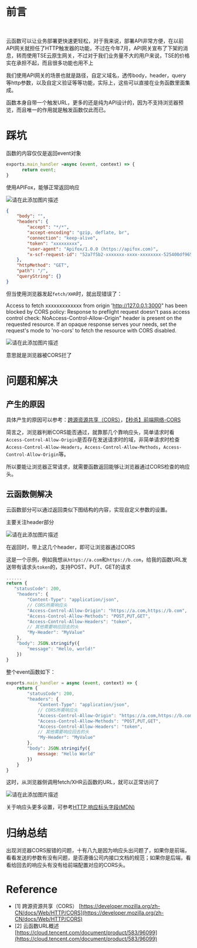 # 前言

​

云函数可以让业务部署更快速更轻松，对于我来说，部署API非常方便，在以前API网关就担任了HTTP触发器的功能，不过在今年7月，API网关宣布了下架的消息，转而使用TSE云原生网关，不过对于我们业务量不大的用户来说，TSE的价格实在承担不起，而且很多功能也用不上

我们使用API网关的场景也就是路径，自定义域名，透传body，header，query等http参数，以及自定义验证等等功能，实际上，这些可以直接在业务函数里面集成。

函数本身自带一个触发URL，更多的还是纯为API设计的，因为不支持浏览器预览，而且唯一的作用就是触发函数仅此而已。

# 踩坑

函数的内容仅仅是返回event对象

```js
exports.main_handler =async (event, context) => {
      return event;
}
```

使用APIFox，能够正常返回响应

![请在此添加图片描述](https://developer.qcloudimg.com/http-save/yehe-3335308/7a99b0f971d2b0b1b89ae2fc830d16e8.png?qc_blockWidth=768&qc_blockHeight=598)

```json
{
    "body": "",
    "headers": {
        "accept": "*/*",
        "accept-encoding": "gzip, deflate, br",
        "connection": "keep-alive",
        "token": "xxxxxxxxx",
        "user-agent": "Apifox/1.0.0 (https://apifox.com)",
        "x-scf-request-id": "52a7f5b2-xxxxxxx-xxxx-xxxxxxxx-525400df965c"
    },
    "httpMethod": "GET",
    "path": "/",
    "queryString": {}
}
```

但当使用浏览器发起`fetch/XHR`时，就出现错误了：

Access to fetch xxxxxxxxxxxxx from origin 'http://127.0.0.1:3000" has been blocked by CORS policy: Response to preflight request doesn't pass access control check: NoAccess-Control-Allow-Origin" header is present on the requested resource. If an opaque response serves your needs, set the request's mode to 'no-cors' to fetch the resource with CORS disabled.

![请在此添加图片描述](https://developer.qcloudimg.com/http-save/yehe-3335308/3a6b3081a078d552e76df74f0c6ada1a.png?qc_blockWidth=527&qc_blockHeight=425)

意思就是浏览器被CORS拦了

# 问题和解决

## 产生的原因

具体产生的原因可以参考：[跨源资源共享（CORS）](https://developer.mozilla.org/zh-CN/docs/Web/HTTP/CORS)，[【秒杀】前端网络-CORS](https://cloud.tencent.com/developer/article/2403362)

简言之，浏览器判断CORS能否通过，就靠那几个靠响应头，简单请求时看`Access-Control-Allow-Origin`是否存在发送请求时的域，非简单请求时检查`Access-Control-Allow-Headers`，`Access-Control-Allow-Methods`，`Access-Control-Allow-Origin`等。

所以要能让浏览器正常请求，就需要函数返回能够让浏览器通过CORS检查的响应头。

## 云函数侧解决

云函数部分可以通过返回类似下图结构的内容，实现自定义参数的设置。

主要关注header部分

![请在此添加图片描述](https://developer.qcloudimg.com/http-save/yehe-3335308/108dbd139096e42c848605eb65d46523.png?qc_blockWidth=768&qc_blockHeight=306)

在返回时，带上这几个header，即可让浏览器通过CORS

这是一个示例，例如我想从`https://a.com`和`https://b.com`，给我的函数URL发送带有请求头`token`的，支持POST、PUT、GET的请求

```js
......
return {
   "statusCode": 200,
    "headers": {
        "Content-Type": "application/json",
        // CORS所需响应头
        "Access-Control-Allow-Origin": "https://a.com,https://b.com",
        "Access-Control-Allow-Methods": "POST,PUT,GET",
        "Access-Control-Allow-Headers": "token",
        // 其他需要响应回去的头
        "My-Header": "MyValue"
    },
    "body": JSON.stringify({
        "message": "Hello, world!"
    })
}
```

整个event函数如下：

```js
exports.main_handler = async (event, context) => {
    return {
        "statusCode": 200,
        "headers": {
            "Content-Type": "application/json",
            // CORS所需响应头
            "Access-Control-Allow-Origin": "https://a.com,https://b.com",
            "Access-Control-Allow-Methods": "POST,PUT,GET",
            "Access-Control-Allow-Headers": "token",
            // 其他需要响应回去的头
            "My-Header": "MyValue"
        },
        "body": JSON.stringify({
            message: "Hello World"
        })
    }
}
```

这时，从浏览器侧调用fetch/XHR云函数的URL，就可以正常访问了

![请在此添加图片描述](https://developer.qcloudimg.com/http-save/yehe-3335308/5a404384ac2a595be869a2639a2a2b10.png?qc_blockWidth=470&qc_blockHeight=487)

关于响应头更多设置，可参考[HTTP 响应标头字段(MDN)](https://developer.mozilla.org/zh-CN/docs/Web/HTTP/CORS#http_%25E5%2593%258D%25E5%25BA%2594%25E6%25A0%2587%25E5%25A4%25B4%25E5%25AD%2597%25E6%25AE%25B5)

# 归纳总结

出现浏览器CORS报错的问题，十有八九是因为响应头出问题了，如果你是前端，看看发送的参数有没有问题，是否遵循公司内接口文档的规范；如果你是后端，看看给回去的响应头有没有给前端配置对应的CORS头。

# Reference

- [1] 跨源资源共享（CORS） [https://developer.mozilla.org/zh-CN/docs/Web/HTTP/CORS](https://developer.mozilla.org/zh-CN/docs/Web/HTTP/CORS)
- [2] 云函数URL概述 [https://cloud.tencent.com/document/product/583/96099](https://cloud.tencent.com/document/product/583/96099)
